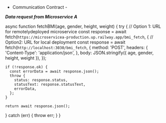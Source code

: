 - Communication Contract -


_**Data request from Microservice A**_

async function fetchBMI(age, gender, height, weight) {
  try {
    // Option 1: URL for remotelydeployed microservice
    const response = await fetch(`https://microservicea-production.up.railway.app/bmi_fetch`, {
    // Option2: URL for local deployment
    const response = await fetch(`http://localhost:3030/bmi_fetch`, {
      method: 'POST',
      headers: {
        'Content-Type': 'application/json',
      },
      body: JSON.stringify({ age, gender, height, weight }),
    });

    if (!response.ok) {
      const errorData = await response.json();
      throw {
        status: response.status,
        statusText: response.statusText,
        errorData,
      };
    }

    return await response.json();
  } catch (err) {
    throw err;
  }
}

